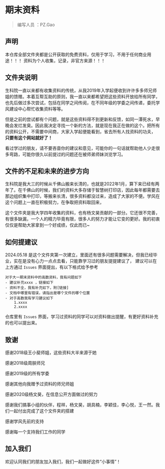 # 期末资料
> 编写人员 ：PZ.Gao

## 声明
本仓库全部文件夹都是公开获取的免费资料，仅用于学习，不用于任何商业用途！！！
资料为个人收集，记录，非官方来源！！！

## 文件夹说明

生科院一直以来都有收集资料的传统，从我2019年入学起便收到许许多多师兄师姐的馈赠。本着互帮互助的原则，我一直以来都希望把这些资料开放给所有同学，也先后做过多次尝试，包括在同学之间传阅，在不同年级的学委之间传递，委托学风建设中心帮忙收集资料等等。

但是之前的尝试都有个问题，就是这些资料得不到更新和反馈，如同一潭死水，早晚会发烂发臭。因此我决定寻找一个新的方法，就是现在我正在做的这个。把所有的资料公开，不需要中间商，大家入学起便能看到，省去所有人找资料的功夫， **只要有这个网站就好了！** 

看过学过的朋友，请不要吝啬你的建议和意见，可能你的一句话就帮助他人少走很多弯路，可能你很久以前提过的问题还在被师弟师妹浏览学习。

## 文件的不足和未来的进步方向
生科院是我大三的时候从千佛山搬来长清的，也就是2022年1月，算下来已经有两年了。在千佛山的时候，我们的资料大多存储于智慧树打印店，因此每年都需要去那边组织集中打印，等搬来长清，很多资料都没过来，造成了大家的不便。学风在这个问题上一直在积极努力，在争取把资料取回来，

这个文件夹是我大学四年收集的资料，也有杨文昊贡献的一部分。它还很不完善，有很多缺漏，一个人的精力毕竟有限，很多人的努力才能让它变的更好。我的初衷仅仅是帮助大家拿到一个好成绩，仅此而已~


## 如何提建议
2024.05.18 是这个文件夹第一次建立，里面还有很多问题需要解决，但我已经毕业，实在是没有心力一点点去看，只能靠学习过的朋友提提建议了，
建议可以在上方通过 `Issues` 界面提出，有以下格式给予参考
```
对于大一期末资料中的高数资料，我有问题如下
- 建议补充xxxx ，链接如下
- 资料不全，我有补充如下，附[链接]
- 文档中哪里有错误，请指出是哪个文件的哪个位置
- 对于高数我有学习建议如下
    1.xxxx
    2.xxxx
```
仓库里有 `Issues` 界面，学习过资料的同学可以对资料做出提醒，有更好资料补充的也可以提出来。

## 致谢
感谢2018级王小斐师姐，这些资料大半来源于她

感谢2018级周朕师兄

感谢2019级的所有学委

感谢其他向我赠予过资料的师兄师姐

感谢2020级杨文昊，在信息公开方面做过的努力

感谢我们搞事小组的伙伴，程祥，杨文昊，胡具楠，李颖佳，李心悦，王一然。我们一起付出完成了这个文件夹的搭建

感谢学风先前的支持

感谢每一个支持我们工作的同学


## 加入我们
欢迎认同我们的朋友加入我们，我们一起做好这件“小事情”！


